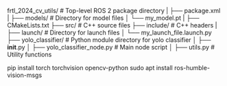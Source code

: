 frtl_2024_cv_utils/              # Top-level ROS 2 package directory
|
├── package.xml
|
├── models/                  # Directory for model files
│   └── my_model.pt
|
├── CMakeLists.txt
├── src/  # C++ source files
├── include/  # C++ headers
|
├── launch/                      # Directory for launch files
│   └── my_launch_file.launch.py
├── yolo_classifier/          # Python module directory for yolo classifier
│   ├── __init__.py
│   ├── yolo_classifier_node.py  # Main node script
│   ├── utils.py                 # Utility functions


pip install torch torchvision opencv-python
sudo apt install ros-humble-vision-msgs
